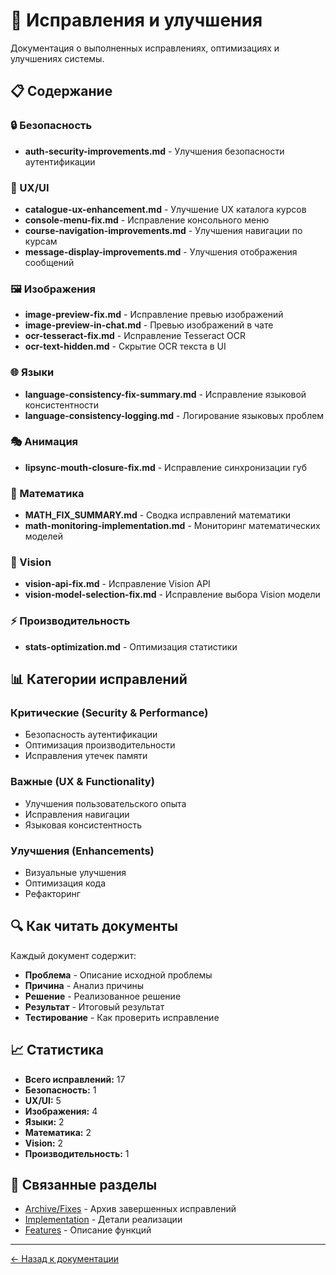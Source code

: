 # 🔧 Исправления и улучшения

Документация о выполненных исправлениях, оптимизациях и улучшениях системы.

## 📋 Содержание

### 🔒 Безопасность

- **auth-security-improvements.md** - Улучшения безопасности аутентификации

### 🎨 UX/UI

- **catalogue-ux-enhancement.md** - Улучшение UX каталога курсов
- **console-menu-fix.md** - Исправление консольного меню
- **course-navigation-improvements.md** - Улучшения навигации по курсам
- **message-display-improvements.md** - Улучшения отображения сообщений

### 🖼️ Изображения

- **image-preview-fix.md** - Исправление превью изображений
- **image-preview-in-chat.md** - Превью изображений в чате
- **ocr-tesseract-fix.md** - Исправление Tesseract OCR
- **ocr-text-hidden.md** - Скрытие OCR текста в UI

### 🌐 Языки

- **language-consistency-fix-summary.md** - Исправление языковой консистентности
- **language-consistency-logging.md** - Логирование языковых проблем

### 🎭 Анимация

- **lipsync-mouth-closure-fix.md** - Исправление синхронизации губ

### 📐 Математика

- **MATH_FIX_SUMMARY.md** - Сводка исправлений математики
- **math-monitoring-implementation.md** - Мониторинг математических моделей

### 🎥 Vision

- **vision-api-fix.md** - Исправление Vision API
- **vision-model-selection-fix.md** - Исправление выбора Vision модели

### ⚡ Производительность

- **stats-optimization.md** - Оптимизация статистики

## 📊 Категории исправлений

### Критические (Security & Performance)

- Безопасность аутентификации
- Оптимизация производительности
- Исправления утечек памяти

### Важные (UX & Functionality)

- Улучшения пользовательского опыта
- Исправления навигации
- Языковая консистентность

### Улучшения (Enhancements)

- Визуальные улучшения
- Оптимизация кода
- Рефакторинг

## 🔍 Как читать документы

Каждый документ содержит:

- **Проблема** - Описание исходной проблемы
- **Причина** - Анализ причины
- **Решение** - Реализованное решение
- **Результат** - Итоговый результат
- **Тестирование** - Как проверить исправление

## 📈 Статистика

- **Всего исправлений:** 17
- **Безопасность:** 1
- **UX/UI:** 5
- **Изображения:** 4
- **Языки:** 2
- **Математика:** 2
- **Vision:** 2
- **Производительность:** 1

## 🔗 Связанные разделы

- [Archive/Fixes](../archive/fixes/) - Архив завершенных исправлений
- [Implementation](../implementation/) - Детали реализации
- [Features](../features/) - Описание функций

---

[← Назад к документации](../README.md)
